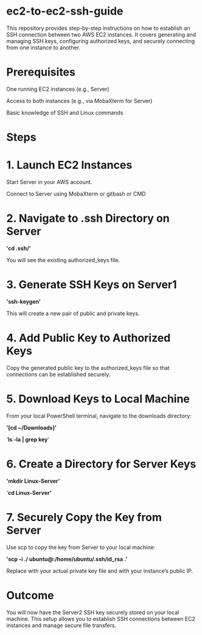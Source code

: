 # ec2-to-ec2-ssh-guide
This repository provides step-by-step instructions on how to establish an SSH connection between two AWS EC2 instances. It covers generating and managing SSH keys, configuring authorized keys, and securely connecting from one instance to another.

# Prerequisites

One running EC2 instances (e.g., Server)

Access to both instances (e.g., via MobaXterm for Server)

Basic knowledge of SSH and Linux commands

# Steps

# 1. Launch EC2 Instances

Start Server in your AWS account.

Connect to Server using MobaXterm or gitbash or CMD


# 2. Navigate to .ssh Directory on Server

**'cd .ssh/'** 

You will see the existing authorized_keys file.

# 3. Generate SSH Keys on Server1

**'ssh-keygen'**

This will create a new pair of public and private keys.

# 4. Add Public Key to Authorized Keys

Copy the generated public key to the authorized_keys file so that connections can be established securely.

# 5. Download Keys to Local Machine

From your local PowerShell terminal, navigate to the downloads directory:

**'[cd ~/Downloads]'**

'**ls -la | grep key**'

# 6. Create a Directory for Server Keys

**'mkdir Linux-Server'**

'**cd Linux-Server'**

# 7. Securely Copy the Key from Server

Use scp to copy the key from Server to your local machine:

**'scp -i ./<KeyName> ubuntu@<Server-Public-IP>:/home/ubuntu/.ssh/id_rsa .'**

Replace <KeyName> with your actual private key file and <Server-Public-IP> with your instance’s public IP.

# Outcome

You will now have the Server2 SSH key securely stored on your local machine. This setup allows you to establish SSH connections between EC2 instances and manage secure file transfers.



